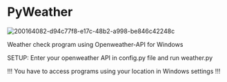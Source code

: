 # PyWeather
![200164082-d94c77f8-e17c-48b2-a998-be846c42248c](https://user-images.githubusercontent.com/98229092/200164223-ee2510ab-1f8d-4384-8634-165c337ddae5.png)

Weather check program using Openweather-API for Windows

SETUP: Enter your openweather API in config.py file and run weather.py

!!! You have to access programs using your location in Windows settings !!!
